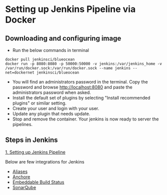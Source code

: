 # Setting up Jenkins Pipeline via Docker

## Downloading and configuring image
* Run the below commands in terminal
```
docker pull jenkinsci/blueocean
docker run -p 8080:8080 -p 50000:50000 -v jenkins:/var/jenkins_home -v /var/run/docker.sock:/var/run/docker.sock --name jenkins --net=dockernet jenkinsci/blueocean
```
* You will find an administrators password in the terminal. Copy the password and browse [http://localhost:8080](http://localhost:8080) and paste the administrators password when asked.
* Install the default set of plugins by selecting "Install recommended plugins" or similar setting.
* Create your user and login with your user.
* Update any plugin that needs update.
* Stop and remove the container. Your jenkins is now ready to server the pipelines.

## Steps in Jenkins
[1. Setting up Jenkins Pipeline](steps/01_setting_up_jenkins_pipeline.md)

Below are few integrations for Jenkins
* [Aliases](configurations/aliases.md)
* [Anchore](configurations/anchore.md)
* [Embeddable Build Status](configurations/github_build_status.md)
* [SonarQube](configurations/sonarqube.md)

